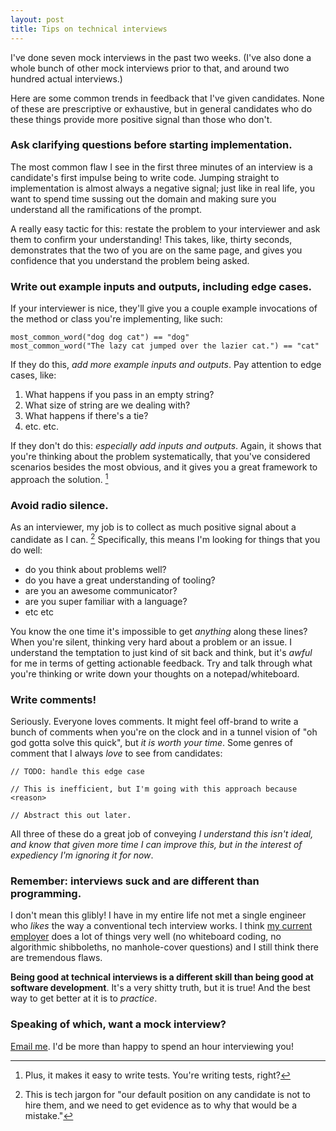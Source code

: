 ```yaml
---
layout: post
title: Tips on technical interviews
---
```

I've done seven mock interviews in the past two weeks.  (I've also done a whole bunch of other mock interviews prior to that, and around two hundred actual interviews.)

Here are some common trends in feedback that I've given candidates.  None of these are prescriptive or exhaustive, but in general candidates who do these things provide more positive signal than those who don't.

### Ask clarifying questions before starting implementation.

The most common flaw I see in the first three minutes of an interview is a candidate's first impulse being to write code.  Jumping straight to implementation is almost always a negative signal; just like in real life, you want to spend time sussing out the domain and making sure you understand all the ramifications of the prompt.

A really easy tactic for this: restate the problem to your interviewer and ask them to confirm your understanding!  This takes, like, thirty seconds, demonstrates that the two of you are on the same page, and gives you confidence that you understand the problem being asked.

### Write out example inputs and outputs, including edge cases.

If your interviewer is nice, they'll give you a couple example invocations of the method or class you're implementing, like such:

```
most_common_word("dog dog cat") == "dog"
most_common_word("The lazy cat jumped over the lazier cat.") == "cat"
```

If they do this, *add more example inputs and outputs*.  Pay attention to edge cases, like:

1. What happens if you pass in an empty string?
2. What size of string are we dealing with?
3. What happens if there's a tie?
4. etc. etc.

If they don't do this: *especially add inputs and outputs*.  Again, it shows that you're thinking about the problem systematically, that you've considered scenarios besides the most obvious, and it gives you a great framework to approach the solution. [^2]

### Avoid radio silence.

As an interviewer, my job is to collect as much positive signal about a candidate as I can. [^3]  Specifically, this means I'm looking for things that you do well: 

- do you think about problems well?
- do you have a great understanding of tooling?
- are you an awesome communicator?
- are you super familiar with a language?
- etc etc

You know the one time it's impossible to get *anything* along these lines?  When you're silent, thinking very hard about a problem or an issue.  I understand the temptation to just kind of sit back and think, but it's *awful* for me in terms of getting actionable feedback.  Try and talk through what you're thinking or write down your thoughts on a notepad/whiteboard.

### Write comments!

Seriously.  Everyone loves comments.  It might feel off-brand to write a bunch of comments when you're on the clock and in a tunnel vision of "oh god gotta solve this quick", but *it is worth your time*.  Some genres of comment that I always *love* to see from candidates:

```
// TODO: handle this edge case
```

```
// This is inefficient, but I'm going with this approach because <reason>
```

```
// Abstract this out later.
```

All three of these do a great job of conveying *I understand this isn't ideal, and know that given more time I can improve this, but in the interest of expediency I'm ignoring it for now*.

### Remember: interviews suck and are different than programming.

I don't mean this glibly!  I have in my entire life not met a single engineer who *likes* the way a conventional tech interview works.  I think [my current employer](https://stripe.com) does a lot of things very well (no whiteboard coding, no algorithmic shibboleths, no manhole-cover questions) and I still think there are tremendous flaws.

**Being good at technical interviews is a different skill than being good at software development**.  It's a very shitty truth, but it is true! And the best way to get better at it is to *practice*.

### Speaking of which, want a mock interview?

[Email me](mailto:me@jmduke.com). I'd be more than happy to spend an hour interviewing you!

[^2]: Plus, it makes it easy to write tests.  You're writing tests, right?
[^3]: This is tech jargon for "our default position on any candidate is not to hire them, and we need to get evidence as to why that would be a mistake."
